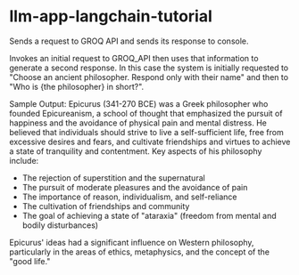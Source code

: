 # llm-app-langchain-tutorial
Sends a request to GROQ API and sends its response to console.

Invokes an initial request to GROQ_API then uses that information to generate a second response.
In this case the system is initially requested to "Choose an ancient philosopher. Respond only with their name" and then to "Who is {the philosopher} in short?".

Sample Output:
Epicurus (341-270 BCE) was a Greek philosopher who founded Epicureanism, a school of thought that emphasized the pursuit of happiness and the avoidance of physical pain and mental distress. He believed that individuals should strive to live a self-sufficient life, free from excessive desires and fears, and cultivate friendships and virtues to achieve a state of tranquility and contentment. Key aspects of his philosophy include:

* The rejection of superstition and the supernatural
* The pursuit of moderate pleasures and the avoidance of pain
* The importance of reason, individualism, and self-reliance
* The cultivation of friendships and community
* The goal of achieving a state of "ataraxia" (freedom from mental and bodily disturbances)

Epicurus' ideas had a significant influence on Western philosophy, particularly in the areas of ethics, metaphysics, and the concept of the "good life."
